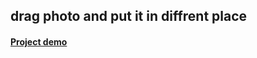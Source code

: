 ## drag photo and put it in diffrent place 

#### [Project demo](https://abdulrahman-mohamed-amin.github.io/drag-photo/)
